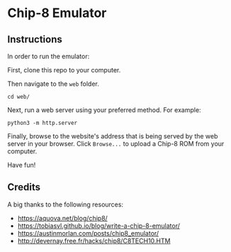 # Chip-8 Emulator

## Instructions

In order to run the emulator:

First, clone this repo to your computer.

Then navigate to the `web` folder.

```console
cd web/
```

Next, run a web server using your preferred method.
For example:

```console
python3 -m http.server
```

Finally, browse to the website's address that is being served by the web server in your browser.
Click `Browse...` to upload a Chip-8 ROM from your computer.

Have fun!

## Credits

A big thanks to the following resources:

- https://aquova.net/blog/chip8/
- https://tobiasvl.github.io/blog/write-a-chip-8-emulator/
- https://austinmorlan.com/posts/chip8_emulator/
- http://devernay.free.fr/hacks/chip8/C8TECH10.HTM

